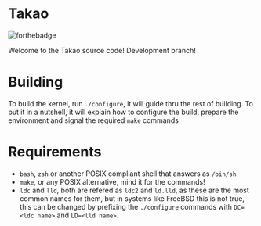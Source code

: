 # Takao

![forthebadge](https://forthebadge.com/images/badges/contains-cat-gifs.svg)

Welcome to the Takao source code! Development branch!

# Building

To build the kernel, run `./configure`, it will guide thru the rest of building.
To put it in a nutshell, it will explain how to configure the build, prepare the
environment and signal the required `make` commands

# Requirements

* `bash`, `zsh` or another POSIX compliant shell that answers as `/bin/sh`.
* `make`, or any POSIX alternative, mind it for the commands!
* `ldc` and `lld`, both are refered as `ldc2` and `ld.lld`, as these are the
most common names for them, but in systems like FreeBSD this is not true, this
can be changed by prefixing the `./configure` commands with `DC=<ldc name>` and
`LD=<lld name>`.
